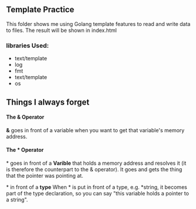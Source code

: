 ## Template Practice
This folder shows me using Golang template features to read and write data to files. The result will be shown in index.html 
### libraries  Used:
* text/template
* log
* fmt
* text/template
* os

## Things I always forget

#### The & Operator
**&** goes in front of a variable when you want to get that variable's memory address.

#### The \* Operator
 \* goes in front of a **Varible** that holds a memory address and resolves it (it is therefore the counterpart to the & operator). It goes and gets the thing that the pointer was pointing at.

\* in front of a **type**
When \* is put in front of a type, e.g. *string, it becomes part of the type declaration, so you can say "this variable holds a pointer to a string".
